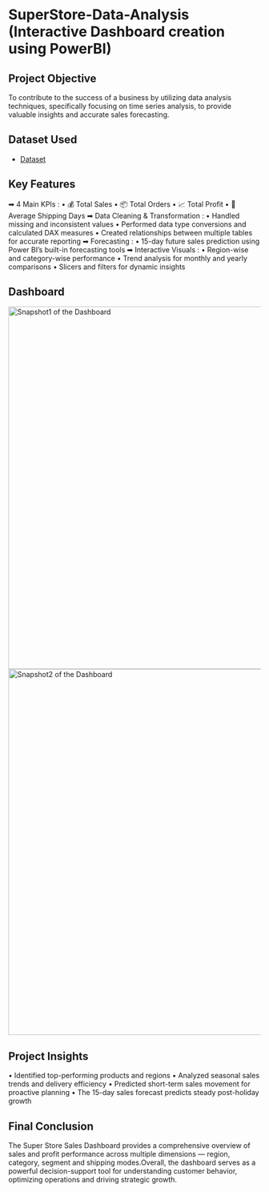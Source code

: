 # SuperStore-Data-Analysis (Interactive Dashboard creation using PowerBI)
## Project Objective 
To contribute to the success of a business by utilizing data analysis techniques, specifically focusing on time series analysis, to provide valuable insights and accurate sales forecasting.
## Dataset Used
- <a href="https://github.com/Sriansh158/SuperStore_Sales_Dashboard/blob/main/SuperStore%20Sales%20DataSet.xlsx">Dataset</a>
## Key Features
➡ 4 Main KPIs :
• 💰 Total Sales
• 📦 Total Orders
• 📈 Total Profit
• 🚚 Average Shipping Days
➡ Data Cleaning & Transformation :
• Handled missing and inconsistent values
• Performed data type conversions and calculated DAX measures
• Created relationships between multiple tables for accurate reporting
➡ Forecasting :
• 15-day future sales prediction using Power BI’s built-in forecasting tools
➡ Interactive Visuals :
• Region-wise and category-wise performance
• Trend analysis for monthly and yearly comparisons
• Slicers and filters for dynamic insights
## Dashboard
<img width="1306" height="724" alt="Snapshot1 of the Dashboard" src="https://github.com/user-attachments/assets/7a5e1280-b752-4e37-a3dd-9986f6f3cba1" />
<img width="1310" height="731" alt="Snapshot2 of the Dashboard" src="https://github.com/user-attachments/assets/e050d808-8100-455a-ad5a-8b161c4b1d65" />

## Project Insights
• Identified top-performing products and regions
• Analyzed seasonal sales trends and delivery efficiency
• Predicted short-term sales movement for proactive planning 
• The 15-day sales forecast predicts steady post-holiday growth
## Final Conclusion
The Super Store Sales Dashboard provides a comprehensive overview of sales and profit performance across multiple dimensions — region, category, segment and shipping modes.Overall, the dashboard serves as a powerful decision-support tool for understanding customer behavior, optimizing operations and driving strategic growth.
